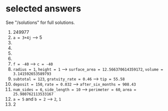 # selected answers
See "/solutions" for full solutions.


1. 249977
2. `a = 3+4j` --> 5
3.
4.
5.
6. 
7. `f = -40` --> `c = -40`
8. `radius = 1`, `height = 1` --> `surface_area = 12.566370614359172`, `volume = 3.141592653589793`
9. `subtotal = 123`, `gratuity_rate = 0.46` --> `tip = 55.58`
10. `deposit = 150`, `rate = 0.032` --> `after_six_months = 908.43`
11. `num_sides = 6`, `side_length = 10` --> `perimeter = 60`, `area = 25.980762113533167`
12. `a = 5` and `b = 2` --> `2`, `1`
13. 2
